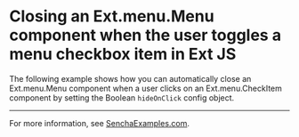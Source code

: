 # Closing an Ext.menu.Menu component when the user toggles a menu checkbox item in Ext JS #

The following example shows how you can automatically close an Ext.menu.Menu component when a user clicks on an Ext.menu.CheckItem component by setting the Boolean `hideOnClick` config object.

---

For more information, see [SenchaExamples.com]().